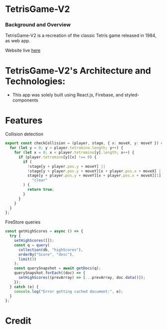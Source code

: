 # TetrisGame-V2

### Background and Overview

TetrisGame-V2 is a recreation of the classic Tetris game released in 1984, as web app.

Website live [here](https://tetrisgame-v2.firebaseapp.com/)

# TetrisGame-V2's Architecture and Technologies:

- This app was solely built using React.js, Firebase, and styled-components

# Features

Collision detection

```javascript
export const checkCollision = (player, stage, { x: moveX, y: moveY }) => {
  for (let y = 0; y < player.tetromino.length; y++) {
    for (let x = 0; x < player.tetromino[y].length; x++) {
      if (player.tetromino[y][x] !== 0) {
        if (
          !stage[y + player.pos.y + moveY] ||
          !stage[y + player.pos.y + moveY][x + player.pos.x + moveX] ||
          stage[y + player.pos.y + moveY][x + player.pos.x + moveX][1] !==
            "clear"
        ) {
          return true;
        }
      }
    }
  }
};
```

FireStore queries

```javascript
const getHighScores = async () => {
  try {
    setHighScores([]);
    const q = query(
      collection(db, "highScores"),
      orderBy("Score", "desc"),
      limit(3)
    );
    const querySnapshot = await getDocs(q);
    querySnapshot.forEach((doc) => {
      setHighScores((prevArray) => [...prevArray, doc.data()]);
    });
  } catch (e) {
    console.log("Error getting cached document:", e);
  }
};
```

# Credit
